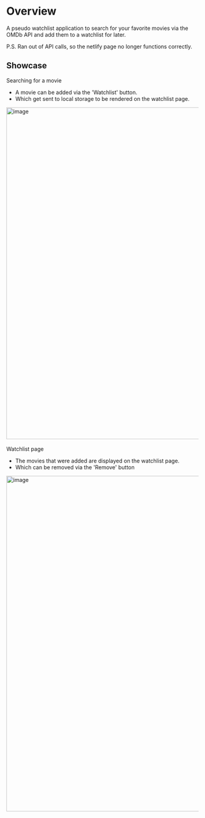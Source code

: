 <h1>Overview</h1>

<p>A pseudo watchlist application to search for your favorite movies via the OMDb API and add them  to a watchlist for later.</p>

<p>P.S. Ran out of API calls, so the netlify page no longer functions correctly.</p>

<h2>Showcase</h2>

<div style="display:flex;flex-direction:column;justify-content:center">
  
  <caption>Searching for a movie</caption>
  <ul>
    <li>A movie can be added via the 'Watchlist' button.</li>
    <li>Which get sent to local storage to be rendered on the watchlist page.</li>
  </ul>
  <img width="753" height="869" alt="image" src="https://github.com/user-attachments/assets/9bad9dfb-0b91-462c-acff-776380bdaa3e" />
  
  <br />
  
  <caption>Watchlist page</caption>
  <ul>
    <li>The movies that were added are displayed on the watchlist page.</li>
    <li>Which can be removed via the 'Remove' button</li>
  </ul>
  <img width="754" height="879" alt="image" src="https://github.com/user-attachments/assets/68112bf3-59d0-42fb-9509-a41c79906965" />

</div>


